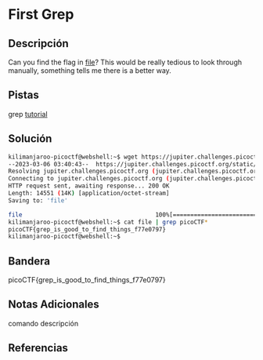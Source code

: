 # First Grep

## Descripción
Can you find the flag in [file](https://jupiter.challenges.picoctf.org/static/315d3325dc668ab7f1af9194f2de7e7a/file)? This would be really tedious to look through manually, something tells me there is a better way.
## Pistas
grep [tutorial](https://ryanstutorials.net/linuxtutorial/grep.php)
## Solución
```bash
kilimanjaroo-picoctf@webshell:~$ wget https://jupiter.challenges.picoctf.org/static/315d3325dc668ab7f1af9194f2de7e7a/file
--2023-03-06 03:40:43--  https://jupiter.challenges.picoctf.org/static/315d3325dc668ab7f1af9194f2de7e7a/file
Resolving jupiter.challenges.picoctf.org (jupiter.challenges.picoctf.org)... 3.131.60.8
Connecting to jupiter.challenges.picoctf.org (jupiter.challenges.picoctf.org)|3.131.60.8|:443... connected.
HTTP request sent, awaiting response... 200 OK
Length: 14551 (14K) [application/octet-stream]
Saving to: 'file'

file                                      100%[====================================================================================>]  14.21K  --.-KB/s    in 0s      
kilimanjaroo-picoctf@webshell:~$ cat file | grep picoCTF*
picoCTF{grep_is_good_to_find_things_f77e0797}
kilimanjaroo-picoctf@webshell:~$
```
## Bandera
picoCTF{grep_is_good_to_find_things_f77e0797}

## Notas Adicionales 
comando          descripción

## Referencias